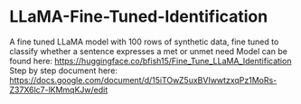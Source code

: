 # LLaMA-Fine-Tuned-Identification
A fine tuned LLaMA model with 100 rows of synthetic data, fine tuned to classify whether a sentence expresses a met or unmet need
Model can be found here: https://huggingface.co/bfish15/Fine_Tune_LLaMA_Identification 
Step by step document here: https://docs.google.com/document/d/15iTOwZ5uxBVIwwtzxqPz1MoRs-Z37X6lc7-lKMmqKJw/edit 
